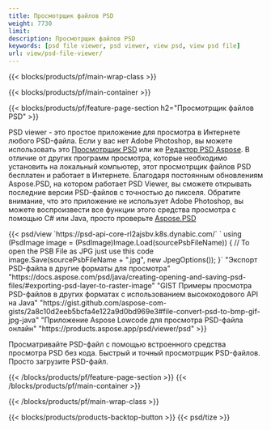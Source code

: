 ```yaml
---
title: Просмотрщик файлов PSD
weight: 7730
limit: 
description: Просмотрщик файлов PSD
keywords: [psd file viewer, psd viewer, view psd, view psd file]
url: view/psd-file-viewer/
---
```


{{< blocks/products/pf/main-wrap-class >}}

{{< blocks/products/pf/main-container >}}

{{< blocks/products/pf/feature-page-section h2="Просмотрщик файлов PSD" >}}
<p>PSD viewer - это простое приложение для просмотра в Интернете любого PSD-файла. Если у вас нет Adobe Photoshop, вы можете использовать это <a href="/psd/view/psd-file-viewer">Просмотрщик PSD</a> или же <a href="https://products.aspose.app/psd/editor">Редактор PSD Aspose</a>. В отличие от других программ просмотра, которые необходимо установить на локальный компьютер, этот просмотрщик файлов PSD бесплатен и работает в Интернете. Благодаря постоянным обновлениям Aspose.PSD, на котором работает PSD Viewer, вы сможете открывать последние версии PSD-файлов с точностью до пикселя. Обратите внимание, что это приложение не использует Adobe Photoshop, вы можете воспроизвести все функции этого средства просмотра с помощью C# или Java, просто проверьте <a href="https://products.aspose.com/psd">Aspose.PSD</a></p>
{{< psd/view `https://psd-api-core-rl2ajsbv.k8s.dynabic.com/` 
`    using (PsdImage image = (PsdImage)Image.Load(sourcePsbFileName))
    {
	    // To open the PSB File as JPG just use this code
        image.Save(sourcePsbFileName + ".jpg",  new JpegOptions());
    }` "Экспорт PSD-файла в другие форматы для просмотра" "https://docs.aspose.com/psd/java/creating-opening-and-saving-psd-files/#exporting-psd-layer-to-raster-image" "GIST Примеры просмотра PSD-файлов в других форматах с использованием высококодового API на Java" "https://gist.github.com/aspose-com-gists/2a8c10d2eeb5bcfa4e122a9d0bd969e3#file-convert-psd-to-bmp-gif-jpg-java" "Приложение Aspose Lowcode для просмотра PSD-файла онлайн" "https://products.aspose.app/psd/viewer/psd" >}}
<p>Просматривайте PSD-файл с помощью встроенного средства просмотра PSD без кода. Быстрый и точный просмотрщик PSD-файлов. Просто загрузите PSD-файл.</p>
{{< /blocks/products/pf/feature-page-section >}}
{{< /blocks/products/pf/main-container >}}


{{< /blocks/products/pf/main-wrap-class >}}

{{< blocks/products/products-backtop-button >}}
{{< psd/tize >}}
